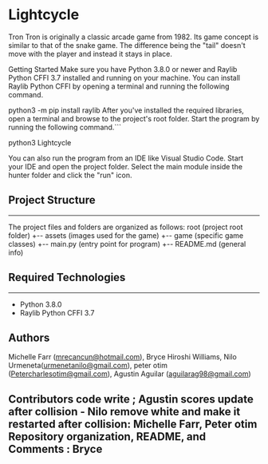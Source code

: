 # Lightcycle
Tron
Tron is originally a classic arcade game from 1982. Its game concept is similar to that of the snake game. The difference being the "tail" doesn't move with the player and instead it stays in place.

Getting Started
Make sure you have Python 3.8.0 or newer and Raylib Python CFFI 3.7 installed and running on your machine. You can install Raylib Python CFFI by opening a terminal and running the following command.

python3 -m pip install raylib
After you've installed the required libraries, open a terminal and browse to the project's root folder. Start the program by running the following command.```

python3 Lightcycle

You can also run the program from an IDE like Visual Studio Code. Start your IDE and open the 
project folder. Select the main module inside the hunter folder and click the "run" icon.

## Project Structure
---
The project files and folders are organized as follows:
root (project root folder) 
+-- assets (images used for the game) 
+-- game (specific game classes) 
+-- main.py (entry point for program) 
+-- README.md (general info)


## Required Technologies
---
* Python 3.8.0
* Raylib Python CFFI 3.7

## Authors
Michelle Farr (mrecancun@hotmail.com), Bryce Hiroshi Williams, 
Nilo Urmeneta(urmenetanilo@gmail.com), peter otim (Petercharlesotim@gmail.com), Agustin Aguilar (aguilarag98@gmail.com)


Contributors
code write ; Agustin
scores update after collision - Nilo
remove white and make it restarted after collision: Michelle Farr, Peter otim
Repository organization, README, and Comments : Bryce
---
